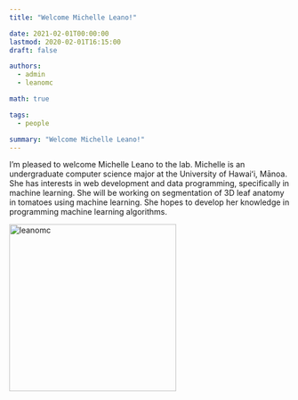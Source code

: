 ```yaml
---
title: "Welcome Michelle Leano!"

date: 2021-02-01T00:00:00
lastmod: 2020-02-01T16:15:00
draft: false

authors:
  - admin
  - leanomc

math: true

tags: 
  - people

summary: "Welcome Michelle Leano!"
---
```


I’m pleased to welcome Michelle Leano to the lab. Michelle is an undergraduate computer science major at the University of Hawaiʻi, Mānoa. She has interests in web development and data programming, specifically in machine learning. She will be working on segmentation of 3D leaf anatomy in tomatoes using machine learning. She hopes to develop her knowledge in programming machine learning algorithms.

<img alt = 'leanomc' width='300' src='/img/leanomc.jpg' ALIGN = 'center'/>
